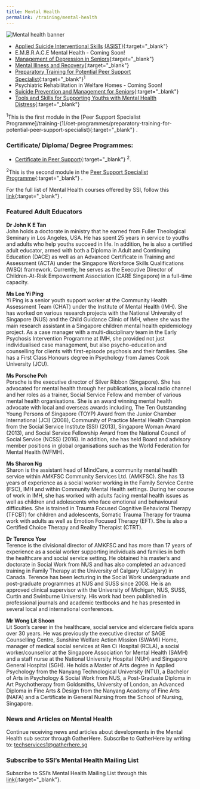 ```yaml
---
title: Mental Health
permalink: /training/mental-health
---
```

![Mental health banner](/images/training/mental%20health%20SSI_header-banner-757-x-239px3.jpg)


-   [Applied Suicide Interventional Skills](https://e-services.ncss.gov.sg/Training/Course/TemplateSearch?Keyword=applied+suicide+) [(ASIST)](https://e-services.ncss.gov.sg/Training/Course/TemplateSearch?Keyword=applied+suicide+){:target="_blank"}   
-   E.M.B.R.A.C.E Mental Health - Coming Soon!
-   [Management of Depression in Seniors](https://e-services.ncss.gov.sg/Training/Course/TemplateSearch?Filter.Keyword=Management+of+depression+in+seniors&Filter.CourseDatesString=&Filter.TypeOfCourse.Value=&Filter.TypeOfCourse.Label=&Filter.CourseSubCategory.Id=14a99fd7-e127-e611-8112-000c296ee03a&Filter.CourseSubCategory.LogicalName=nis_coursesubcategory&Filter.CourseSubCategory.Name=Mental+Health&Filter.CourseSubCategory.ToRemove=False){:target="_blank"}   
-   [Mental Illness and Recovery](https://e-services.ncss.gov.sg/Training/Course/TemplateSearch?Filter.Keyword=mental+illness+and+recovery&Filter.CourseDatesString=&Filter.TypeOfCourse.Value=&Filter.TypeOfCourse.Label=&Filter.CourseSubCategory.Id=14a99fd7-e127-e611-8112-000c296ee03a&Filter.CourseSubCategory.LogicalName=nis_coursesubcategory&Filter.CourseSubCategory.Name=Mental+Health&Filter.CourseSubCategory.ToRemove=False){:target="_blank"}   
-   [Preparatory Training for Potential Peer Support Specialist](/training-(1)/cet-programmes/preparatory-training-for-potential-peer-support-specialist){:target="_blank"}<sup>1</sup>   
-   Psychiatric Rehabilitation in Welfare Homes - Coming Soon!
-   [Suicide Prevention and Management for Seniors](https://e-services.ncss.gov.sg/Training/Course/TemplateSearch?Keyword=Suicide+Prevention+and+Management+for+Seniors){:target="_blank"}   
-   [Tools and Skills for Supporting Youths with Mental Health Distress](https://e-services.ncss.gov.sg/Training/Course/TemplateSearch?Filter.Keyword=tools+and+skills+for+supporting+youths+with+mental+health&Filter.CourseDatesString=&Filter.TypeOfCourse.Value=&Filter.TypeOfCourse.Label=&Filter.CourseSubCategory.Id=&Filter.CourseSubCategory.LogicalName=&Filter.CourseSubCategory.Name=&Filter.CourseSubCategory.ToRemove=){:target="_blank"}   

<sup>1</sup>This is the first module in the  [Peer Support Specialist Programme]/training-(1)/cet-programmes/preparatory-training-for-potential-peer-support-specialist){:target="_blank"}   .

### Certificate/ Diploma/ Degree Programmes:

 - [Certificate in Peer Support](/training-(1)/cet-programmes/certificate-in-peer-support){:target="_blank"}   <sup>2</sup>.

<sup>2</sup>This is the second module in the  [Peer Support Specialist Programme](/training-(1)/cet-programmes/preparatory-training-for-potential-peer-support-specialist){:target="_blank"}   .


For the full list of Mental Health courses offered by SSI, follow this  [link](http://e-services.ncss.gov.sg/Training/Course/TemplateSearch?Filter.Keyword=&Filter.CourseDatesString=&Filter.TypeOfCourse.Value=&Filter.TypeOfCourse.Label=&Filter.CourseSubCategory.Id=14a99fd7-e127-e611-8112-000c296ee03a&Filter.CourseSubCategory.LogicalName=nis_coursesubcategory&Filter.CourseSubCategory.Name=Mental+Health&Filter.CourseSubCategory.ToRemove=){:target="_blank"}   .


### Featured Adult Educators

**Dr John K E Tan**  
John holds a doctorate in ministry that he earned from Fuller Theological Seminary in Los Angeles, USA. He has spent 25 years in service to youths and adults who help youths succeed in life. In addition, he is also a certified adult educator, armed with both a Diploma in Adult and Continuing Education (DACE) as well as an Advanced Certificate in Training and Assessment (ACTA) under the Singapore Workforce Skills Qualifications (WSQ) framework. Currently, he serves as the Executive Director of Children-At-Risk Empowerment Association (CARE Singapore) in a full-time capacity.

**Ms Lee Yi Ping**  
Yi Ping is a senior youth support worker at the Community Health Assessment Team (CHAT) under the Institute of Mental Health (IMH). She has worked on various research projects with the National University of Singapore (NUS) and the Child Guidance Clinic of IMH, where she was the main research assistant in a Singapore children mental health epidemiology project. As a case manager with a multi-disciplinary team in the Early Psychosis Intervention Programme at IMH, she provided not just individualised case management, but also psycho-education and counselling for clients with first-episode psychosis and their families. She has a First Class Honours degree in Psychology from James Cook University (JCU).

**Ms Porsche Poh**  
Porsche is the executive director of Silver Ribbon (Singapore). She has advocated for mental health through her publications, a local radio channel and her roles as a trainer, Social Service Fellow and member of various mental health organisations. She is an award winning mental health advocate with local and overseas awards including, The Ten Outstanding Young Persons of Singapore (TOYP) Award from the Junior Chamber International (JCI) (2008), Community of Practice Mental Health Champion from the Social Service Institute (SSI) (2013), Singapore Woman Award (2013), and Social Service Fellowship Award from the National Council of Social Service (NCSS) (2016). In addition, she has held Board and advisory member positions in global organisations such as the World Federation for Mental Health (WFMH).

**Ms Sharon Ng**  
Sharon is the assistant head of MindCare, a community mental health service within AMKFSC Community Services Ltd. (AMKFSC). She has 13 years of experience as a social worker working in the Family Service Centre (FSC), IMH and within Community Mental Health settings. During her course of work in IMH, she has worked with adults facing mental health issues as well as children and adolescents who face emotional and behavioural difficulties. She is trained in Trauma Focused Cognitive Behavioral Therapy (TFCBT) for children and adolescents, Somatic Trauma Therapy for trauma work with adults as well as Emotion Focused Therapy (EFT). She is also a Certified Choice Therapy and Reality Therapist (CTRT).

**Dr Terence Yow**  
Terence is the divisional director of AMKFSC and has more than 17 years of experience as a social worker supporting individuals and families in both the healthcare and social service setting. He obtained his master’s and doctorate in Social Work from NUS and has also completed an advanced training in Family Therapy at the University of Calgary (UCalgary) in Canada. Terence has been lecturing in the Social Work undergraduate and post-graduate programmes at NUS and SUSS since 2008. He is an approved clinical supervisor with the University of Michigan, NUS, SUSS, Curtin and Swinburne University. His work had been published in professional journals and academic textbooks and he has presented in several local and international conferences.

**Mr Wong Lit Shoon**  
Lit Soon’s career in the healthcare, social service and eldercare fields spans over 30 years. He was previously the executive director of SAGE Counselling Centre, Sunshine Welfare Action Mission (SWAMI) Home, manager of medical social services at Ren Ci Hospital (RCLA), a social worker/counsellor at the Singapore Association for Mental Health (SAMH) and a staff nurse at the National University Hospital (NUH) and Singapore General Hospital (SGH).
He holds a Master of Arts degree in Applied Psychology from the Nanyang Technological University (NTU), a Bachelor of Arts in Psychology & Social Work from NUS, a Post-Graduate Diploma in Art Psychotherapy from Goldsmiths, University of London, an Advanced Diploma in Fine Arts & Design from the Nanyang Academy of Fine Arts (NAFA) and a Certificate in General Nursing from the School of Nursing, Singapore.

### News and Articles on Mental Health  
Continue receiving news and articles about developments in the Mental Health sub sector through GatherHere. Subscribe to GatherHere by writing to: <techservices1@gatherhere.sg>

### Subscribe to SSI’s Mental Health Mailing List
Subscribe to SSI’s Mental Health Mailing List through this [link](https://form.gov.sg/5d89ece98749e40012e55dba){:target="_blank"}.
